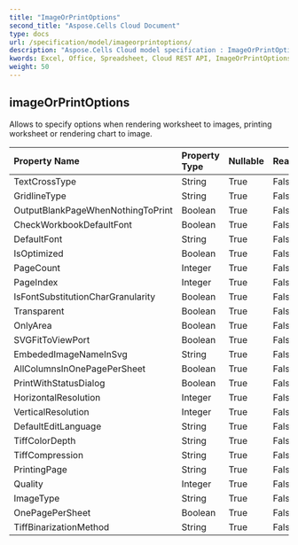 ```yaml
---
title: "ImageOrPrintOptions"
second_title: "Aspose.Cells Cloud Document"
type: docs
url: /specification/model/imageorprintoptions/
description: "Aspose.Cells Cloud model specification : ImageOrPrintOptions. Effortlessly handle Excel and other spreadsheet documents with features like opening, generating, editing, splitting, merging, comparing, and converting."
kwords: Excel, Office, Spreadsheet, Cloud REST API, ImageOrPrintOptions
weight: 50
---
```


## **imageOrPrintOptions**

Allows to specify options when rendering worksheet to images, printing worksheet or rendering chart to image. 

| Property Name | Property Type | Nullable |  ReadOnly | DefaultValue | Description | 
| :- | :- | :- |:- |  :- | :- |
| TextCrossType | String | True |  False |  | TextCrossType |  
| GridlineType | String | True |  False |  | GridlineType |  
| OutputBlankPageWhenNothingToPrint | Boolean | True |  False |  |  |  
| CheckWorkbookDefaultFont | Boolean | True |  False |  |  |  
| DefaultFont | String | True |  False |  |  |  
| IsOptimized | Boolean | True |  False |  |  |  
| PageCount | Integer | True |  False |  |  |  
| PageIndex | Integer | True |  False |  |  |  
| IsFontSubstitutionCharGranularity | Boolean | True |  False |  |  |  
| Transparent | Boolean | True |  False |  |  |  
| OnlyArea | Boolean | True |  False |  |  |  
| SVGFitToViewPort | Boolean | True |  False |  |  |  
| EmbededImageNameInSvg | String | True |  False |  |  |  
| AllColumnsInOnePagePerSheet | Boolean | True |  False |  |  |  
| PrintWithStatusDialog | Boolean | True |  False |  |  |  
| HorizontalResolution | Integer | True |  False |  |  |  
| VerticalResolution | Integer | True |  False |  |  |  
| DefaultEditLanguage | String | True |  False |  | DefaultEditLanguage |  
| TiffColorDepth | String | True |  False |  | ColorDepth |  
| TiffCompression | String | True |  False |  | TiffCompression |  
| PrintingPage | String | True |  False |  | PrintingPageType |  
| Quality | Integer | True |  False |  |  |  
| ImageType | String | True |  False |  | ImageType |  
| OnePagePerSheet | Boolean | True |  False |  |  |  
| TiffBinarizationMethod | String | True |  False |  | ImageBinarizationMethod |  

